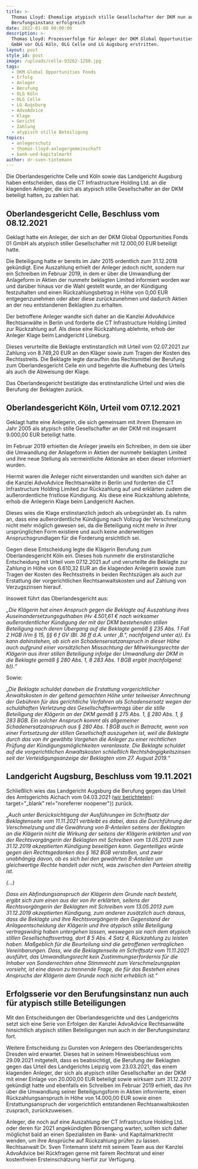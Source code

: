 ```yaml
---
title: >-
  Thomas Lloyd: Ehemalige atypisch stille Gesellschafter der DKM nun auch in der
  Berufungsinstanz erfolgreich
date: 2022-01-08 00:00:00
description: >-
  Thomas Lloyd: Prozesserfolge für Anleger der DKM Global Opportunities Fonds 01
  GmbH vor OLG Köln, OLG Celle und LG Augsburg erstritten.
layout: post
style_id: post
image: /uploads/celle-93262-1280.jpg
tags:
  - DKM Global Opportunities Fonds
  - Erfolg
  - Anleger
  - Berufung
  - OLG Köln
  - OLG Celle
  - LG Augsburg
  - AdvoAdvice
  - Klage
  - Gericht
  - Zahlung
  - atypisch stille Beteiligung
topics:
  - anlegerschutz
  - thomas-lloyd-anlegergemeinschaft
  - bank-und-kapitalmarkt
author: dr-sven-tintemann
---
```

Die Oberlandesgerichte Celle und Köln sowie das Landgericht Augsburg haben entscheiden, dass die CT Infrastructure Holding Ltd. an die klagenden Anleger, die sich als atypisch stille Gesellschafter an der DKM beteiligt hatten, zu zahlen hat.

## Oberlandesgericht Celle, Beschluss vom 08.12.2021

Geklagt hatte ein Anleger, der sich an der DKM Global Opportunities Fonds 01 GmbH als atypisch stiller Gesellschafter mit 12.000,00 EUR beteiligt hatte.

Die Beteiligung hatte er bereits im Jahr 2015 ordentlich zum 31.12.2018 gekündigt. Eine Auszahlung erhielt der Anleger jedoch nicht, sondern nur ein Schreiben im Februar 2019, in dem er über die Umwandlung der Anlageform in Aktien der nunmehr beklagten Limited informiert worden war und darüber hinaus vor die Wahl gestellt wurde, an der Kündigung festzuhalten und einen Rückzahlungsbetrag in Höhe von 0,00 EUR entgegenzunehmen oder aber diese zurückzunehmen und dadurch Aktien an der neu entstandenen Beklagten zu erhalten.

Der betroffene Anleger wandte sich daher an die Kanzlei AdvoAdvice Rechtsanwälte in Berlin und forderte die CT Infrastructure Holding Limited zur Rückzahlung auf. Als diese eine Rückzahlung ablehnte, erhob der Anleger Klage beim Landgericht Lüneburg.

Dieses verurteilte die Beklagte erstinstanzlich mit Urteil vom 02.07.2021 zur Zahlung von 8.749,20 EUR an den Kläger sowie zum Tragen der Kosten des Rechtsstreits. Die Beklagte legte daraufhin das Rechtsmittel der Berufung zum Oberlandesgericht Celle ein und begehrte die Aufhebung des Urteils als auch die Abweisung der Klage.

Das Oberlandesgericht bestätigte das erstinstanzliche Urteil und wies die Berufung der Beklagten zurück.

## Oberlandesgericht Köln, Urteil vom 07.12.2021

Geklagt hatte eine Anlegerin, die sich gemeinsam mit ihrem Ehemann im Jahr 2005 als atypisch stille Gesellschafter an der DKM mit insgesamt 9.000,00 EUR beteiligt hatte.

Im Februar 2019 erhielten die Anleger jeweils ein Schreiben, in dem sie über die Umwandlung der Anlageform in Aktien der nunmehr beklagten Limited und ihre neue Stellung als vermeintliche Aktionäre an eben dieser informiert wurden.

Hiermit waren die Anleger nicht einverstanden und wandten sich daher an die Kanzlei AdvoAdvice Rechtsanwälte in Berlin und forderten die CT Infrastructure Holding Limited zur Rückzahlung auf und erklärten zudem die au&szlig;erordentliche fristlose Kündigung. Als diese eine Rückzahlung ablehnte, erhob die Anlegerin Klage beim Landgericht Aachen.

Dieses wies die Klage erstinstanzlich jedoch als unbegründet ab. Es nahm an, dass eine au&szlig;erordentliche Kündigung nach Vollzug der Verschmelzung nicht mehr möglich gewesen sei, da die Beteiligung nicht mehr in ihrer ursprünglichen Form existiere und auch keine anderweitigen Anspruchsgrundlagen für die Forderung ersichtlich sei.

Gegen diese Entscheidung legte die Klägerin Berufung zum Oberlandesgericht Köln ein. Dieses hob nunmehr die erstinstanzliche Entscheidung mit Urteil vom 07.12.2021 auf und verurteilte die Beklagte zur Zahlung in Höhe von 6.610,32 EUR an die klagenden Anlegerin sowie zum Tragen der Kosten des Rechtsstreits in beiden Rechtszügen als auch zur Erstattung der vorgerichtlichen Rechtsanwaltskosten und auf Zahlung von Verzugszinsen hierauf.

Insoweit führt das Oberlandesgericht aus:

*„Die Klägerin hat einen Anspruch gegen die Beklagte auf Auszahlung ihres Auseinandersetzungsguthaben iHv 4.501,61 € nach wirksamer au&szlig;erordentlicher Kündigung der mit der DKM bestehenden stillen Beteiligung nach deren Übergang auf die Beklagte gemä&szlig; &sect; 235 Abs. 1 Fall 2 HGB iVm &sect; 15, &sect;&sect; 6 f GV (Bl. 36 ff d.A. unter ‚B.", nachfolgend unter a)). Es kann dahinstehen, ob sich ein Schadensersatzanspruch in dieser Höhe auch aufgrund einer vorsätzlichen Missachtung der Mitwirkungsrechte der Klägerin aus ihrer stillen Beteiligung infolge der Umwandlung der DKM in die Beklagte gemä&szlig; &sect; 280 Abs. 1, 8 283 Abs. 1 BGB ergibt (nachfolgend: b)).“*

Sowie:

„*Die Beklagte schuldet daneben die Erstattung vorgerichtlicher Anwaltskosten in der geltend gemachten Höhe unter teilweiser Anrechnung der Gebühren für das gerichtliche Verfahren als Schadensersatz wegen der schuldhaften Verletzung des Gesellschaftsvertrags über die stille Beteiligung der Klägerin an der DKM gemä&szlig; &sect; 275 Abs. 1, &sect; 280 Abs. 1, &sect; 283 BGB. Ein solcher Anspruch kommt als allgemeiner Schadenersatzanspruch aus &sect; 280 Abs. 1 BGB auch in Betracht, wenn von einer Fortsetzung der stillen Gesellschaft auszugehen ist, weil die Beklagte durch das von ihr gewählte Vorgehen die Anleger zu einer rechtlichen Prüfung der Kündigungsmöglichkeiten veranlasste. Die Beklagte schuldet auf die vorgerichtlichen Anwaltskosten schlie&szlig;lich Rechtshängigkeitszinsen seit der Verteidigungsanzeige der Beklagten vom 27. August 2019.“*

## Landgericht Augsburg, Beschluss vom 19.11.2021

Schlie&szlig;lich wies das Landgericht Augsburg die Berufung gegen das Urteil des Amtsgerichts Aichach vom 04.03.2021 ([wir berichteten](https://advoadvice.de/blog/thomas-lloyd-erfolge-f%C3%BCr-anleger-vor-landgericht-offenburg-landgericht-magdeburg-und-amtsgericht-aichach/){: target="_blank" rel="noreferrer noopener"}) zurück.

„*Auch unter Berücksichtigung der Ausführungen im Schriftsatz der Beklagtenseite vom 11.11.2021 verbleibt es dabei, dass die Durchführung der Verschmelzung und die Gewährung von B-Anteilen seitens der Beklagten an die Klägerin nicht die Wirkung der seitens der Klägerin erklärten und von der Rechtsvorgängerin der Beklagten mit Schreiben vom 13.05.2013 zum 31.12.2019 akzeptierten Kündigung beseitigen kann. Gegenteiliges würde gegen den Rechtsgedanken des &sect; 162 BGB versto&szlig;en, und zwar unabhängig davon, ob es sich bei den gewährten B-Anteilen um gleichwertige Rechte handelt oder nicht, was zwischen den Parteien streitig ist.*

*(…)*

*Dass ein Abfindungsanspruch der Klägerin dem Grunde nach besteht, ergibt sich zum einen aus der von ihr erklärten, seitens der Rechtsvorgängerin der Beklagten mit Schreiben vom 13.05.2013 zum 31.12.2019 akzeptierten Kündigung, zum anderen zusätzlich auch daraus, dass die Beklagte und ihre Rechtsvorgängerin den Gegenstand der Anlageentscheidung der Klägerin und ihre atypisch stille Beteiligung vertragswidrig haben untergehen lassen, weswegen sie nach dem atypisch stillen Gesellschaftsvertrag, dort 8 5 Abs. 4 Satz 4, Rückzahlung zu leisten haben. Ma&szlig;geblich für die Beurteilung sind die getroffenen vertraglichen Vereinbarungen. Dass, wie die Beklagtenseite im Schriftsatz vom 11.11.2021 ausführt, das Umwandlungsrecht kein Zustimmungserfordernis für die Inhaber von Sonderrechten ohne Stimmrecht zum Verschmelzungsplan vorsieht, ist eine davon zu trennende Frage, die für das Bestehen eines Anspruchs der Klägerin dem Grunde nach nicht erheblich ist.“*

## Erfolgsserie vor den Berufungsinstanz nun auch für atypisch stille Beteiligungen

Mit den Entscheidungen der Oberlandesgerichte und des Landgerichts setzt sich eine Serie von Erfolgen der Kanzlei AdvoAdvice Rechtsanwälte hinsichtlich atypisch stillen Beteiligungen nun auch in der Berufungsinstanz fort.

Weitere Entscheidung zu Gunsten von Anlegern des Oberlandesgerichts Dresden wird erwartet. Dieses hat in seinem Hinweisbeschluss vom 29.09.2021 mitgeteilt, dass es beabsichtigt, die Berufung der Beklagten gegen das Urteil des Landgerichts Leipzig vom 23.03.2021, das einem klagenden Anleger, der sich als atypisch stiller Gesellschafter an der DKM mit einer Einlage von 20.000,00 EUR beteiligt sowie wirksam zum 31.12.2017 gekündigt hatte und ebenfalls ein Schreiben im Februar 2019 erhielt, das ihn über die Umwandlung seiner Beteiligungsform in Aktien informierte, einen Rückzahlungsanspruch in Höhe von 14.000,00 EUR sowie einen Erstattungsanspruch der vorgerichtlich entstandenen Rechtsanwaltskosten zusprach, zurückzuweisen.

Anleger, die noch auf eine Auszahlung der CT Infrastructure Holding Ltd. oder deren für 2021 angekündigten Börsengang warten, sollten sich daher möglichst bald an einen Spezialisten im Bank- und Kapitalmarktrecht wenden, um ihre Ansprüche auf Rückzahlung prüfen zu lassen. Rechtsanwalt Dr. Sven Tintemann steht mit seinem Team aus der Kanzlei AdvoAdvice bei Rückfragen gerne mit fairem Rechtsrat und einer kostenfreien Ersteinschätzung hierfür zur Verfügung.
